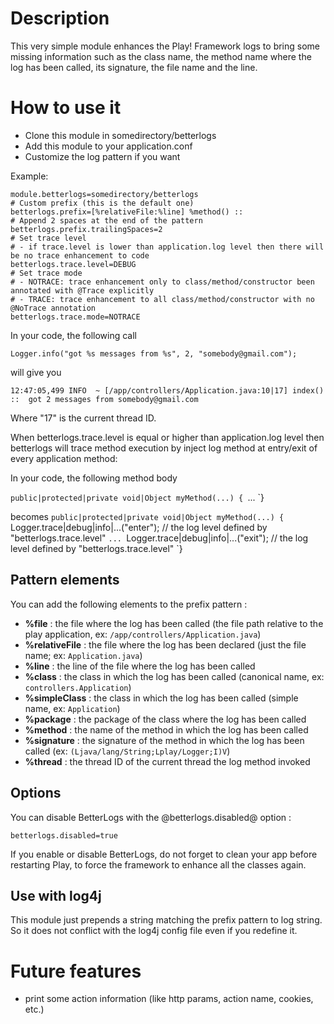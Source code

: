 # Description
This very simple module enhances the Play! Framework logs to bring some missing information such as the class name, the method name where the log has been called, its signature, the file name and the line.

# How to use it

* Clone this module in somedirectory/betterlogs
* Add this module to your application.conf
* Customize the log pattern if you want

Example:

    module.betterlogs=somedirectory/betterlogs
    # Custom prefix (this is the default one)
    betterlogs.prefix=[%relativeFile:%line] %method() ::
    # Append 2 spaces at the end of the pattern
    betterlogs.prefix.trailingSpaces=2
    # Set trace level
    # - if trace.level is lower than application.log level then there will be no trace enhancement to code
    betterlogs.trace.level=DEBUG
    # Set trace mode
    # - NOTRACE: trace enhancement only to class/method/constructor been annotated with @Trace explicitly
    # - TRACE: trace enhancement to all class/method/constructor with no @NoTrace annotation
    betterlogs.trace.mode=NOTRACE


In your code, the following call

`Logger.info("got %s messages from %s", 2, "somebody@gmail.com");`

will give you

`12:47:05,499 INFO  ~ [/app/controllers/Application.java:10|17] index() ::  got 2 messages from somebody@gmail.com`

Where "17" is the current thread ID.

When betterlogs.trace.level is equal or higher than application.log level then betterlogs will trace method execution by inject log method at entry/exit of every application method:

In your code, the following method body

`public|protected|private void|Object myMethod(...) {
`...
`}

becomes
`public|protected|private void|Object myMethod(...) {
`Logger.trace|debug|info|...("enter"); // the log level defined by "betterlogs.trace.level"
`...
`Logger.trace|debug|info|...("exit"); // the log level defined by "betterlogs.trace.level"
`}


## Pattern elements

You can add the following elements to the prefix pattern :

* **%file** : the file where the log has been called (the file path relative to the play application, ex: `/app/controllers/Application.java`)
* **%relativeFile** : the file where the log has been declared (just the file name; ex: `Application.java`)
* **%line** : the line of the file where the log has been called
* **%class** : the class in which the log has been called (canonical name, ex: `controllers.Application`)
* **%simpleClass** : the class in which the log has been called (simple name, ex: `Application`)
* **%package** : the package of the class where the log has been called
* **%method** : the name of the method in which the log has been called
* **%signature** : the signature of the method in which the log has been called (ex: `(Ljava/lang/String;Lplay/Logger;I)V`)
* **%thread** : the thread ID of the current thread the log method invoked

## Options

You can disable BetterLogs with the @betterlogs.disabled@ option :

    betterlogs.disabled=true

If you enable or disable BetterLogs, do not forget to clean your app before restarting Play, to force the framework to enhance all the classes again.

## Use with log4j

This module just prepends a string matching the prefix pattern to log string. So it does not conflict with the log4j config file even if you redefine it.

# Future features

* print some action information (like http params, action name, cookies, etc.)
